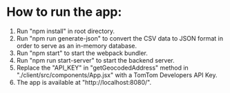 # How to run the app:

1. Run "npm install" in root directory.
2. Run "npm run generate-json" to convert the CSV data to JSON format in order to serve as an in-memory database.
3. Run "npm start" to start the webpack bundler.
4. Run "npm run start-server" to start the backend server.
5. Replace the "API_KEY" in "getGeocodedAddress" method in "./client/src/components/App.jsx" with a TomTom Developers API Key.
6. The app is available at "http://localhost:8080/".
